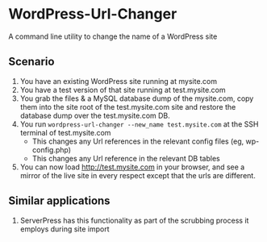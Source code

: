 WordPress-Url-Changer
=====================

A command line utility to change the name of a WordPress site 

Scenario
--------

1. You have an existing WordPress site running at mysite.com
1. You have a test version of that site running at test.mysite.com
1. You grab the files & a MySQL database dump of the mysite.com, 
copy them into the site root of the test.mysite.com site and restore the database dump over the test.mysite.com DB.
1. You run ```wordpress-url-changer --new_name test.mysite.com``` at the SSH terminal of test.mysite.com
    * This changes any Url references in the relevant config files (eg, wp-config.php)
    * This changes any Url reference in the relevant DB tables
1. You can now load http://test.mysite.com in your browser, and see a mirror of the live site in every respect except that the urls are different.

Similar applications
--------------------
1. ServerPress has this functionality as part of the scrubbing process it employs during site import
